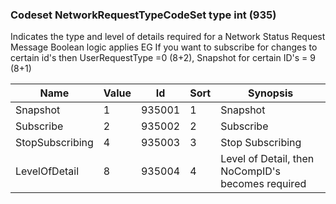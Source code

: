 ### Codeset NetworkRequestTypeCodeSet type int (935)

Indicates the type and level of details required for a Network Status Request Message
Boolean logic applies EG If you want to subscribe for changes to certain id's then UserRequestType =0 (8+2), Snapshot for certain ID's = 9 (8+1)

| Name            | Value | Id     | Sort | Synopsis                                          |
|-----------------|-------|--------|------|---------------------------------------------------|
| Snapshot        | 1     | 935001 | 1    | Snapshot                                          |
| Subscribe       | 2     | 935002 | 2    | Subscribe                                         |
| StopSubscribing | 4     | 935003 | 3    | Stop Subscribing                                  |
| LevelOfDetail   | 8     | 935004 | 4    | Level of Detail, then NoCompID's becomes required |

